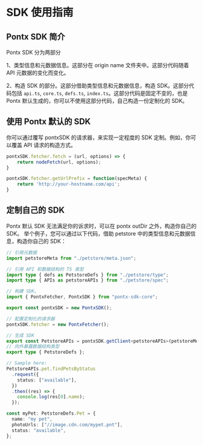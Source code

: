 # SDK 使用指南

## Pontx SDK 简介

Pontx SDK 分为两部分

1、类型信息和元数据信息。这部分在 origin name 文件夹中。这部分代码随着 API 元数据的变化而变化。

2、构造 SDK 的部分。这部分借助类型信息和元数据信息，构造 SDK。这部分代码包括 `api.ts`, `core.ts`, `defs.ts`, `index.ts`。这部分代码是固定不变的，也是 Pontx 默认生成的，你可以不使用这部分代码，自己构造一份定制化的 SDK。

## 使用 Pontx 默认的 SDK

你可以通过覆写 pontxSDK 的请求器，来实现一定程度的 SDK 定制。例如，你可以覆盖 API 请求的构造方式。

```ts
pontxSDK.fetcher.fetch = (url, options) => {
	return nodeFetch(url, options);
}

pontxSDK.fetcher.getUrlPrefix = function(specMeta) {
	return 'http://your-hostname.com/api';
}

```

## 定制自己的 SDK

Pontx 默认 SDK 无法满足你的诉求时，可以在 pontx outDir 之外，构造你自己的 SDK。
举个例子，您可以通过以下代码，借助 petstore 中的类型信息和元数据信息，构造你自己的 SDK：

```ts
// 引用元数据
import petstoreMeta from "./petstore/meta.json";

// 引用 API 和数据结构的 TS 类型
import type { defs as PetstoreDefs } from "./petstore/type";
import type { APIs as petstoreAPIs } from "./petstore/spec";

// 构建 SDK。
import { PontxFetcher, PontxSDK } from "pontx-sdk-core";

export const pontxSDK = new PontxSDK();

// 配置定制化的请求器
pontxSDK.fetcher = new PontxFetcher();

// 生成 SDK
export const PetstoreAPIs = pontxSDK.getClient<petstoreAPIs>(petstoreMeta as any);
// 向外暴露数据结构类型
export type { PetstoreDefs };

// Sample here:
PetstoreAPIs.pet.findPetsByStatus
  .request({
    status: ["available"],
  })
  .then((res) => {
    console.log(res[0].name);
  });

const myPet: PetstoreDefs.Pet = {
  name: "my pet",
  photoUrls: ["//image.cdn.com/mypet.pnt"],
  status: "available",
};

```
